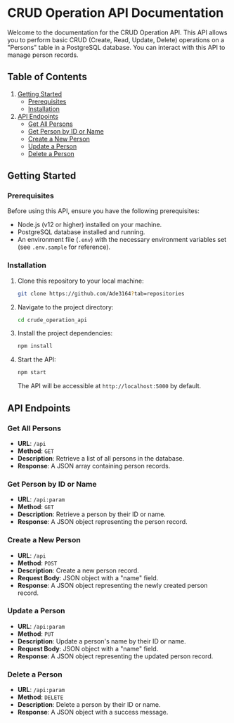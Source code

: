 

# CRUD Operation API Documentation

Welcome to the documentation for the CRUD Operation API. This API allows you to perform basic CRUD (Create, Read, Update, Delete) operations on a "Persons" table in a PostgreSQL database. You can interact with this API to manage person records.

## Table of Contents

1. [Getting Started](#getting-started)
   - [Prerequisites](#prerequisites)
   - [Installation](#installation)
2. [API Endpoints](#api-endpoints)
   - [Get All Persons](#get-all-persons)
   - [Get Person by ID or Name](#get-person-by-id-or-name)
   - [Create a New Person](#create-a-new-person)
   - [Update a Person](#update-a-person)
   - [Delete a Person](#delete-a-person)

## Getting Started

### Prerequisites

Before using this API, ensure you have the following prerequisites:

- Node.js (v12 or higher) installed on your machine.
- PostgreSQL database installed and running.
- An environment file (`.env`) with the necessary environment variables set (see `.env.sample` for reference).

### Installation

1. Clone this repository to your local machine:

   ```bash
   git clone https://github.com/Ade3164?tab=repositories
   ```

2. Navigate to the project directory:

   ```bash
   cd crude_operation_api
   ```

3. Install the project dependencies:

   ```bash
   npm install
   ```

4. Start the API:

   ```bash
   npm start
   ```

   The API will be accessible at `http://localhost:5000` by default.

## API Endpoints

### Get All Persons

- **URL**: `/api`
- **Method**: `GET`
- **Description**: Retrieve a list of all persons in the database.
- **Response**: A JSON array containing person records.

### Get Person by ID or Name

- **URL**: `/api:param`
- **Method**: `GET`
- **Description**: Retrieve a person by their ID or name.
- **Response**: A JSON object representing the person record.

### Create a New Person

- **URL**: `/api`
- **Method**: `POST`
- **Description**: Create a new person record.
- **Request Body**: JSON object with a "name" field.
- **Response**: A JSON object representing the newly created person record.

### Update a Person

- **URL**: `/api:param`
- **Method**: `PUT`
- **Description**: Update a person's name by their ID or name.
- **Request Body**: JSON object with a "name" field.
- **Response**: A JSON object representing the updated person record.

### Delete a Person

- **URL**: `/api:param`
- **Method**: `DELETE`
- **Description**: Delete a person by their ID or name.
- **Response**: A JSON object with a success message.

